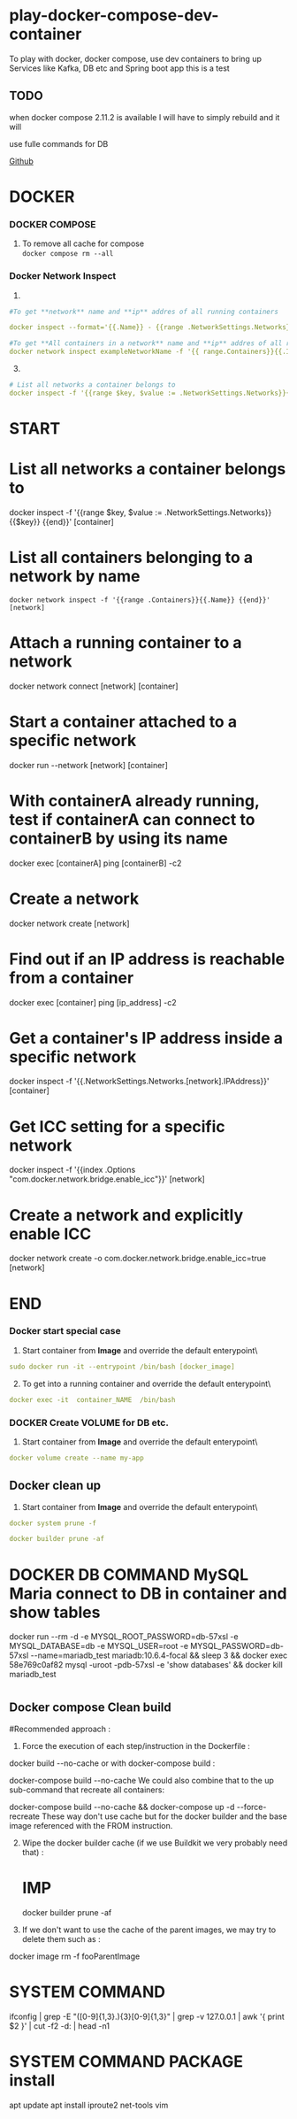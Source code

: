 # play-docker-compose-dev-container
To play with docker, docker compose, use dev containers to bring up Services like Kafka, DB etc and Spring boot app
this is a test


## TODO 
when docker compose 2.11.2 is available I will have to simply rebuild and it will 

use fulle commands for DB
 
[Github](https://www.github.com "Github home")

# DOCKER

### DOCKER COMPOSE
1. To remove all cache for compose \
`docker compose rm --all`

### Docker Network Inspect 

1. 
```yml
#To get **network** name and **ip** addres of all running containers

docker inspect --format='{{.Name}} - {{range .NetworkSettings.Networks}}{{.IPAddress}}{{end}}' $(docker ps -aq)
``` 

```yml
#To get **All containers in a network** name and **ip** addres of all running containers
docker network inspect exampleNetworkName -f '{{ range.Containers}}{{.IPv4Address}}{{end}}`
```
3. 
```yml
# List all networks a container belongs to
docker inspect -f '{{range $key, $value := .NetworkSettings.Networks}}{{$key}} {{end}}' [container]
```

# START
# List all networks a container belongs to
docker inspect -f '{{range $key, $value := .NetworkSettings.Networks}}{{$key}} {{end}}' [container]
# List all containers belonging to a network by name
`docker network inspect -f '{{range .Containers}}{{.Name}} {{end}}' [network]`
# Attach a running container to a network
docker network connect [network] [container]
# Start a container attached to a specific network
docker run --network [network] [container]
# With containerA already running, test if containerA can connect to containerB by using its name
docker exec [containerA] ping [containerB] -c2
# Create a network
docker network create [network]
# Find out if an IP address is reachable from a container
docker exec [container] ping [ip_address] -c2
# Get a container's IP address inside a specific network
docker inspect -f '{{.NetworkSettings.Networks.[network].IPAddress}}' [container]
# Get ICC setting for a specific network
docker inspect -f '{{index .Options "com.docker.network.bridge.enable_icc"}}' [network]
# Create a network and explicitly enable ICC
docker network create -o com.docker.network.bridge.enable_icc=true [network]


# END

### Docker start special case

1. Start container from **Image** and override the default enterypoint\
```yml
sudo docker run -it --entrypoint /bin/bash [docker_image]
```

2. To get into a running container and override the default enterypoint\
```yml
docker exec -it  container_NAME  /bin/bash
```  

### DOCKER Create VOLUME for DB etc. 
1. Start container from **Image** and override the default enterypoint\
```yml
docker volume create --name my-app
``` 


## Docker clean up
1. Start container from **Image** and override the default enterypoint\
```yml
docker system prune -f 
```
```yml
docker builder prune -af
```



# DOCKER DB COMMAND MySQL Maria connect to DB in container and show tables 
docker run --rm -d   -e MYSQL_ROOT_PASSWORD=db-57xsl   -e MYSQL_DATABASE=db   -e MYSQL_USER=root   -e MYSQL_PASSWORD=db-57xsl   --name=mariadb_test   mariadb:10.6.4-focal && sleep 3 && docker exec 58e769c0af82 mysql -uroot -pdb-57xsl -e 'show databases' && docker kill mariadb_test

#

## Docker compose Clean build 
#Recommended approach :

1) Force the execution of each step/instruction in the Dockerfile :

docker build --no-cache 
or with docker-compose build :

docker-compose build --no-cache
We could also combine that to the up sub-command that recreate all containers:

docker-compose build --no-cache &&
docker-compose up -d --force-recreate 
These way don't use cache but for the docker builder and the base image referenced with the FROM instruction.

2) Wipe the docker builder cache (if we use Buildkit we very probably need that) :

    # IMP
    docker builder prune -af
3) If we don't want to use the cache of the parent images, we may try to delete them such as :

docker image rm -f fooParentImage

# SYSTEM COMMAND
ifconfig | grep -E "([0-9]{1,3}\.){3}[0-9]{1,3}" | grep -v 127.0.0.1 | awk '{ print $2 }' | cut -f2 -d: | head -n1
# SYSTEM COMMAND PACKAGE install 
apt update
apt install iproute2 net-tools vim 